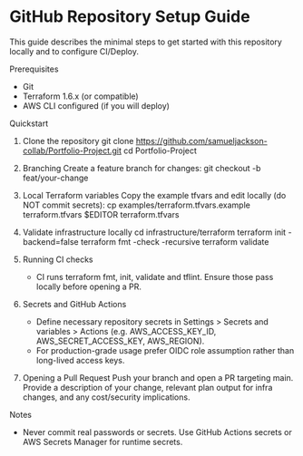 # GitHub Repository Setup Guide

This guide describes the minimal steps to get started with this repository locally and to configure CI/Deploy.

Prerequisites
- Git
- Terraform 1.6.x (or compatible)
- AWS CLI configured (if you will deploy)

Quickstart
1. Clone the repository
   git clone https://github.com/samueljackson-collab/Portfolio-Project.git
   cd Portfolio-Project

2. Branching
   Create a feature branch for changes:
   git checkout -b feat/your-change

3. Local Terraform variables
   Copy the example tfvars and edit locally (do NOT commit secrets):
   cp examples/terraform.tfvars.example terraform.tfvars
   $EDITOR terraform.tfvars

4. Validate infrastructure locally
   cd infrastructure/terraform
   terraform init -backend=false
   terraform fmt -check -recursive
   terraform validate

5. Running CI checks
   - CI runs terraform fmt, init, validate and tflint. Ensure those pass locally before opening a PR.

6. Secrets and GitHub Actions
   - Define necessary repository secrets in Settings > Secrets and variables > Actions (e.g. AWS_ACCESS_KEY_ID, AWS_SECRET_ACCESS_KEY, AWS_REGION).
   - For production-grade usage prefer OIDC role assumption rather than long-lived access keys.

7. Opening a Pull Request
   Push your branch and open a PR targeting main. Provide a description of your change, relevant plan output for infra changes, and any cost/security implications.

Notes
- Never commit real passwords or secrets. Use GitHub Actions secrets or AWS Secrets Manager for runtime secrets.
